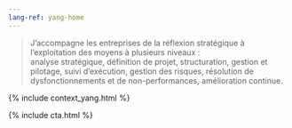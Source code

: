 ```yaml
---
lang-ref: yang-home
---
```

<section>
	<blockquote>
		J’accompagne les entreprises de la réflexion stratégique à l’exploitation des moyens à plusieurs niveaux :<br/>
		analyse stratégique, définition de projet, structuration, gestion et pilotage, suivi d’exécution, gestion des risques, résolution de dysfonctionnements et de non-performances, amélioration continue.
	</blockquote>
</section>

{% include context_yang.html %}

{% include cta.html %}